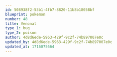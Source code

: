 ```yaml
---
id: 508938f2-53b1-4fb7-8820-11b8b18058bf
blueprint: pokemon
number: 48
title: Venonat
type_1: bug
type_2: poison
author: 4d8d6ede-5963-429f-9c2f-74b897007e0c
updated_by: 4d8d6ede-5963-429f-9c2f-74b897007e0c
updated_at: 1716075664
---
```

